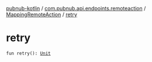 [pubnub-kotlin](../../index.md) / [com.pubnub.api.endpoints.remoteaction](../index.md) / [MappingRemoteAction](index.md) / [retry](./retry.md)

# retry

`fun retry(): `[`Unit`](https://kotlinlang.org/api/latest/jvm/stdlib/kotlin/-unit/index.html)